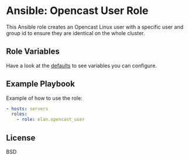 Ansible: Opencast User Role
===========================

This Ansible role creates an Opencast Linux user with a specific user and group
id to ensure they are identical on the whole cluster.

Role Variables
--------------

Have a look at the [defaults](defaults/main.yml) to see variables you can configure.

Example Playbook
----------------

Example of how to use the role:

```yaml
- hosts: servers
  roles:
    - role: elan.opencast_user
```


License
-------

BSD
